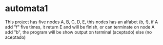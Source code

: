 # automata1
This project has five nodes A, B, C, D, E, this nodes has an alfabet (b, f), if A add "f" five times, it return E and will be finish, or can terminate on node A add "b", the program will be show output on terminal (aceptado) else (no aceptado)

